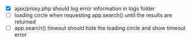 - [X] ajax/proxy.php should log error information in logs folder
- [ ] loading circle when requesting app.search() until the results are returned
- [ ] app.search() timeout should hide the loading circle and show timeout error
